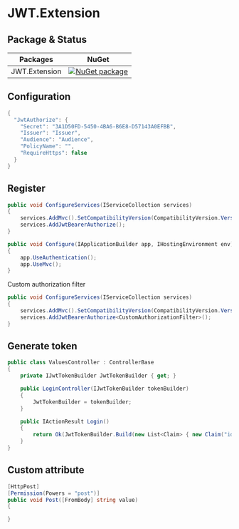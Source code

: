 # JWT.Extension

## Package & Status
Packages | NuGet
---------|------
JWT.Extension|[![NuGet package](https://buildstats.info/nuget/JWT.Extension)](https://www.nuget.org/packages/JWT.Extension)

## Configuration
```csharp
{
  "JwtAuthorize": {
    "Secret": "3A1D50FD-5450-4BA6-B6E8-D57143A0EFBB",
    "Issuer": "Issuer",
    "Audience": "Audience",
    "PolicyName": "",
    "RequireHttps": false
  }
}
```

## Register
```csharp
public void ConfigureServices(IServiceCollection services)
{
    services.AddMvc().SetCompatibilityVersion(CompatibilityVersion.Version_2_2);
    services.AddJwtBearerAuthorize();
}

public void Configure(IApplicationBuilder app, IHostingEnvironment env)
{
    app.UseAuthentication();
    app.UseMvc();
}
```

Custom authorization filter
```csharp
public void ConfigureServices(IServiceCollection services)
{
    services.AddMvc().SetCompatibilityVersion(CompatibilityVersion.Version_2_2);
    services.AddJwtBearerAuthorize<CustomAuthorizationFilter>();
}
```

## Generate token
```csharp
public class ValuesController : ControllerBase
{
	private IJwtTokenBuilder JwtTokenBuilder { get; }

	public LoginController(IJwtTokenBuilder tokenBuilder)
	{
		JwtTokenBuilder = tokenBuilder;
	}

	public IActionResult Login()
	{
		return Ok(JwtTokenBuilder.Build(new List<Claim> { new Claim("id", "1"), new Claim("powers", "get,post") }, TimeSpan.FromMinutes(1)));
	}
}
```
## Custom attribute
```csharp
[HttpPost]
[Permission(Powers = "post")]
public void Post([FromBody] string value)
{

}
```

